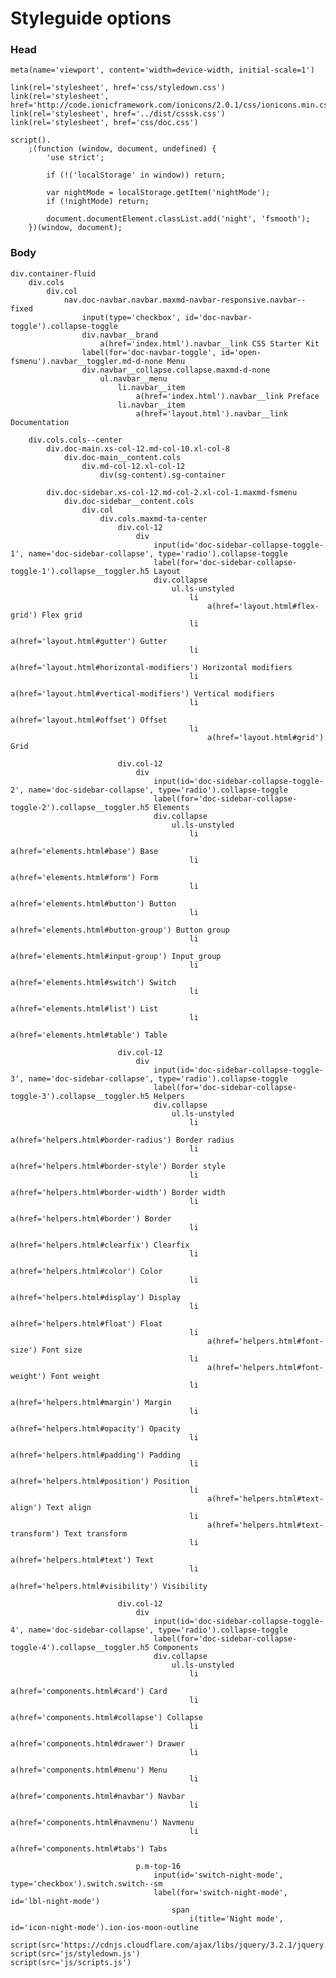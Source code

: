 # Styleguide options

### Head

	meta(name='viewport', content='width=device-width, initial-scale=1')

	link(rel='stylesheet', href='css/styledown.css')
	link(rel='stylesheet', href='http://code.ionicframework.com/ionicons/2.0.1/css/ionicons.min.css')
	link(rel='stylesheet', href='../dist/csssk.css')
	link(rel='stylesheet', href='css/doc.css')

	script().
		;(function (window, document, undefined) {
			'use strict';

			if (!('localStorage' in window)) return;
			
			var nightMode = localStorage.getItem('nightMode');
			if (!nightMode) return;
			
			document.documentElement.classList.add('night', 'fsmooth');
		})(window, document);

### Body

	div.container-fluid
		div.cols
			div.col
				nav.doc-navbar.navbar.maxmd-navbar-responsive.navbar--fixed
					input(type='checkbox', id='doc-navbar-toggle').collapse-toggle
					div.navbar__brand
						a(href='index.html').navbar__link CSS Starter Kit
					label(for='doc-navbar-toggle', id='open-fsmenu').navbar__toggler.md-d-none Menu
					div.navbar__collapse.collapse.maxmd-d-none
						ul.navbar__menu
							li.navbar__item
								a(href='index.html').navbar__link Preface
							li.navbar__item
								a(href='layout.html').navbar__link Documentation

		div.cols.cols--center
			div.doc-main.xs-col-12.md-col-10.xl-col-8
				div.doc-main__content.cols
					div.md-col-12.xl-col-12
						div(sg-content).sg-container

			div.doc-sidebar.xs-col-12.md-col-2.xl-col-1.maxmd-fsmenu
				div.doc-sidebar__content.cols
					div.col
						div.cols.maxmd-ta-center
							div.col-12
								div
									input(id='doc-sidebar-collapse-toggle-1', name='doc-sidebar-collapse', type='radio').collapse-toggle
									label(for='doc-sidebar-collapse-toggle-1').collapse__toggler.h5 Layout
									div.collapse
										ul.ls-unstyled
											li
												a(href='layout.html#flex-grid') Flex grid
											li
												a(href='layout.html#gutter') Gutter
											li
												a(href='layout.html#horizontal-modifiers') Horizontal modifiers
											li
												a(href='layout.html#vertical-modifiers') Vertical modifiers
											li
												a(href='layout.html#offset') Offset
											li
												a(href='layout.html#grid') Grid

							div.col-12
								div
									input(id='doc-sidebar-collapse-toggle-2', name='doc-sidebar-collapse', type='radio').collapse-toggle
									label(for='doc-sidebar-collapse-toggle-2').collapse__toggler.h5 Elements
									div.collapse
										ul.ls-unstyled
											li
												a(href='elements.html#base') Base
											li
												a(href='elements.html#form') Form
											li
												a(href='elements.html#button') Button
											li
												a(href='elements.html#button-group') Button group
											li
												a(href='elements.html#input-group') Input group
											li
												a(href='elements.html#switch') Switch
											li
												a(href='elements.html#list') List
											li
												a(href='elements.html#table') Table

							div.col-12
								div
									input(id='doc-sidebar-collapse-toggle-3', name='doc-sidebar-collapse', type='radio').collapse-toggle
									label(for='doc-sidebar-collapse-toggle-3').collapse__toggler.h5 Helpers
									div.collapse
										ul.ls-unstyled
											li
												a(href='helpers.html#border-radius') Border radius
											li
												a(href='helpers.html#border-style') Border style
											li
												a(href='helpers.html#border-width') Border width
											li
												a(href='helpers.html#border') Border
											li
												a(href='helpers.html#clearfix') Clearfix
											li
												a(href='helpers.html#color') Color
											li
												a(href='helpers.html#display') Display
											li
												a(href='helpers.html#float') Float
											li
												a(href='helpers.html#font-size') Font size
											li
												a(href='helpers.html#font-weight') Font weight
											li
												a(href='helpers.html#margin') Margin
											li
												a(href='helpers.html#opacity') Opacity
											li
												a(href='helpers.html#padding') Padding
											li
												a(href='helpers.html#position') Position
											li
												a(href='helpers.html#text-align') Text align
											li
												a(href='helpers.html#text-transform') Text transform
											li
												a(href='helpers.html#text') Text
											li
												a(href='helpers.html#visibility') Visibility

							div.col-12
								div
									input(id='doc-sidebar-collapse-toggle-4', name='doc-sidebar-collapse', type='radio').collapse-toggle
									label(for='doc-sidebar-collapse-toggle-4').collapse__toggler.h5 Components
									div.collapse
										ul.ls-unstyled
											li
												a(href='components.html#card') Card
											li
												a(href='components.html#collapse') Collapse
											li
												a(href='components.html#drawer') Drawer
											li
												a(href='components.html#menu') Menu
											li
												a(href='components.html#navbar') Navbar
											li
												a(href='components.html#navmenu') Navmenu
											li
												a(href='components.html#tabs') Tabs

								p.m-top-16
									input(id='switch-night-mode', type='checkbox').switch.switch--sm
									label(for='switch-night-mode', id='lbl-night-mode')
										span
											i(title='Night mode', id='icon-night-mode').ion-ios-moon-outline

	script(src='https://cdnjs.cloudflare.com/ajax/libs/jquery/3.2.1/jquery.min.js')
	script(src='js/styledown.js')
	script(src='js/scripts.js')
